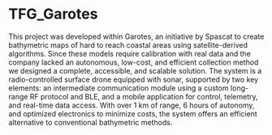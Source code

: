 # TFG_Garotes

This project was developed within Garotes, an initiative by Spascat to create bathymetric maps of hard to reach coastal areas using satellite-derived algorithms. Since these models require calibration with real data and the company lacked an autonomous, low-cost, and efficient collection method we designed a complete, accessible, and scalable solution.
The system is a radio-controlled surface drone equipped with sonar, supported by two key elements: an intermediate communication module using a custom long-range RF protocol and BLE, and a mobile application for control, telemetry, and real-time data access. With over 1 km of range, 6 hours of autonomy, and optimized electronics to minimize costs, the system offers an efficient alternative to conventional bathymetric methods.

